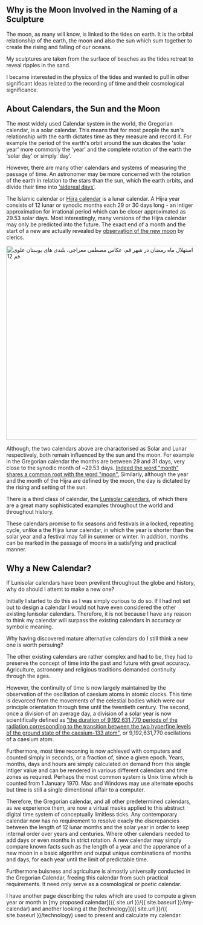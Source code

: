 ## Why is the Moon Involved in the Naming of a Sculpture

The moon, as many will know, is linked to the tides on earth.  It is the orbital relationship of the earth, the moon and also the sun which sum together to create the rising and falling of our oceans.  

My sculptures are taken from the surface of beaches as the tides retreat to reveal ripples in the sand.

I became interested in the physics of the tides and wanted to pull in other significant ideas related to the recording of time and their cosmological significance.

## About Calendars, the Sun and the Moon

The most widely used Calendar system in the world, the Gregorian calendar, is a solar calendar.  This means that for most people the sun's relationship with the earth dictates time as they measure and record it.  For example the period of the earth's orbit around the sun dicates the 'solar year' more commonly the 'year' and the complete rotation of the earth the 'solar day' or simply 'day'.

However, there are many other calendars and systems of measuring the passage of time.  An astronomer may be more concerned with the rotation of the earth in relation to the stars than the sun, which the earth orbits, and divide their time into ['sidereal days'](https://en.wikipedia.org/wiki/Solar_time).

The Islamic calendar or [Hijra calendar](https://en.wikipedia.org/wiki/Islamic_calendar) is a lunar calendar.  A Hijra year consists of 12 lunar or synodic months each 29 or 30 days long - an intiger approximation for irrational period which can be closer approximated as 29.53 solar days.  Most interestingly, many versions of the Hijra calendar may only be predicted into the future. The exact end of a month and the start of a new are actually revealed by [observation of the new moon](https://en.wikipedia.org/wiki/Islamic_calendar#Astronomical_considerations) by clerics.

<a title="Mostafameraji [CC BY 4.0 (https://creativecommons.org/licenses/by/4.0)], via Wikimedia Commons" href="https://commons.wikimedia.org/wiki/File:%D8%A7%D8%B3%D8%AA%D9%87%D9%84%D8%A7%D9%84_%D9%85%D8%A7%D9%87_%D8%B1%D9%85%D8%B6%D8%A7%D9%86_%D8%AF%D8%B1_%D8%B4%D9%87%D8%B1_%D9%82%D9%85%D8%8C_%D8%B9%DA%A9%D8%A7%D8%B3_%D9%85%D8%B5%D8%B7%D9%81%DB%8C_%D9%85%D8%B9%D8%B1%D8%A7%D8%AC%DB%8C%D8%8C_%D8%A8%D9%84%D9%86%D8%AF%DB%8C_%D9%87%D8%A7%DB%8C_%D8%A8%D9%88%D8%B3%D8%AA%D8%A7%D9%86_%D8%B9%D9%84%D9%88%DB%8C_%D9%82%D9%85_12.jpg" target="_blank"><img width="512" alt="استهلال ماه رمضان در شهر قم، عکاس مصطفی معراجی، بلندی های بوستان علوی قم 12" src="https://upload.wikimedia.org/wikipedia/commons/thumb/6/62/%D8%A7%D8%B3%D8%AA%D9%87%D9%84%D8%A7%D9%84_%D9%85%D8%A7%D9%87_%D8%B1%D9%85%D8%B6%D8%A7%D9%86_%D8%AF%D8%B1_%D8%B4%D9%87%D8%B1_%D9%82%D9%85%D8%8C_%D8%B9%DA%A9%D8%A7%D8%B3_%D9%85%D8%B5%D8%B7%D9%81%DB%8C_%D9%85%D8%B9%D8%B1%D8%A7%D8%AC%DB%8C%D8%8C_%D8%A8%D9%84%D9%86%D8%AF%DB%8C_%D9%87%D8%A7%DB%8C_%D8%A8%D9%88%D8%B3%D8%AA%D8%A7%D9%86_%D8%B9%D9%84%D9%88%DB%8C_%D9%82%D9%85_12.jpg/512px-%D8%A7%D8%B3%D8%AA%D9%87%D9%84%D8%A7%D9%84_%D9%85%D8%A7%D9%87_%D8%B1%D9%85%D8%B6%D8%A7%D9%86_%D8%AF%D8%B1_%D8%B4%D9%87%D8%B1_%D9%82%D9%85%D8%8C_%D8%B9%DA%A9%D8%A7%D8%B3_%D9%85%D8%B5%D8%B7%D9%81%DB%8C_%D9%85%D8%B9%D8%B1%D8%A7%D8%AC%DB%8C%D8%8C_%D8%A8%D9%84%D9%86%D8%AF%DB%8C_%D9%87%D8%A7%DB%8C_%D8%A8%D9%88%D8%B3%D8%AA%D8%A7%D9%86_%D8%B9%D9%84%D9%88%DB%8C_%D9%82%D9%85_12.jpg"></a>

Although, the two calendars above are charactorised as Solar and Lunar respectively, both remain influenced by the sun and the moon.  For example in the Gregorian calendar the months are between 29 and 31 days, very close to the synodic month of ~29.53 days.  [Indeed the word "month" shares a common root with the word "moon".](https://www.etymonline.com/word/Month) Similarly, although the year and the month of the Hijra are defined by the moon, the day is dictated by the rising and setting of the sun.

There is a third class of calendar, the [Lunisolar calendars](https://en.wikipedia.org/wiki/Lunisolar_calendar), of which there are a great many sophisticated examples throughout the world and throughout history.

These calendars promise to fix seasons and festivals in a locked, repeating cycle, unlike a the Hijra lunar calendar, in which the year is shorter than the solar year and a festival may fall in summer or winter.  In addition, months can be marked in the passage of moons in a satisfying and practical manner.


## Why a New Calendar?

If Lunisolar calendars have been previlent throughout the globe and history, why do should I attemt to make a new one?

Initially I started to do this as I was simply curious to do so. If I had not set out to design a calendar I would not have even considered the other existing lunisolar calendars.  Therefore, it is not because I have any reason to think my calendar will surpass the existing calendars in accuracy or symbolic meaning.

Why having discovered mature alternative calendars do I still think a new one is worth persuing?

The other existing calendars are rather complex and had to be, they had to preserve the concept of time into the past and future with great accuracy.  Agriculture, astronomy and religious traditions demanded continuity through the ages.

However, the continuity of time is now largely maintained by the observation of the oscillation of caesium atoms in atomic clocks.  This time is devorced from the movements of the celestial bodies which were our principle orientation through time until the twentieth century.  The second, once a division of an average day, a division of a solar year is now scientifically defined as ["the duration of 9,192,631,770 periods of the radiation corresponding to the transition between the two hyperfine levels of the ground state of the caesium-133 atom"](https://en.wikipedia.org/wiki/Second#%22Atomic%22_second), or 9,192,631,770 oscilations of a caesium atom.

Furthermore, most time reconing is now achieved with computers and counted simply in seconds, or a fraction of, since a given epoch. Years, months, days and hours are simply calculated on demand from this single intiger value and can be rendered in various different calendars and time zones as required. Perhaps the most common system is Unix time which is counted from 1 January 1970.  Mac and Windows may use alternate epochs but time is still a single dimentional affair to a computer.

Therefore, the Gregorian calendar, and all other predetermined calendars, as we experience them, are now a virtual masks applied to this abstract digital time system of conceptually limitless ticks.  Any contemporary calendar now has no requirement to resolve exacly the discrepancies between the length of 12 lunar months and the solar year in order to keep internal order over years and centuries.  Where other calendars needed to add days or even months in strict rotation.  A new calendar may simply compare known facts such as the length of a year and the apperance of a new moon in a basic algorithm and output unique combinations of months and days, for each year until the limit of predictable time.

Furthermore buisness and agriculture is almostly universally conducted in the Gregorian Calendar, freeing this calendar from such practical requirements.  It need only serve as a cosmological or poetic calendar.

I have another page describing the rules which are used to compute a given year or month in
[my proposed calendar]({{ site.url }}/{{ site.baseurl }}/my-calendar) and another looking at the [technology]({{ site.url }}/{{ site.baseurl }}/technology) used to present and calculate my calendar.